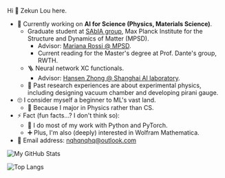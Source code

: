 Hi 👋 Zekun Lou here.

<!-- [Click to download my CV](https://github.com/nqhq-lou/nqhq-lou/raw/main/ZekunLou_CV_latest.pdf) -->


- 🏃‍ Currently working on **AI for Science (Physics, Materials Science)**.
    - Graduate student at [SAbIA group](https://github.com/sabia-group), Max Planck Institute for the Structure and Dynamics of Matter (MPSD).
        - Advisor: [Mariana Rossi @ MPSD](https://scholar.google.com/citations?user=SrQ3yboAAAAJ).
        - Current reading for the Master's degree at Prof. Dante's group, RWTH.
    - 🪜 Neural network XC functionals.
        - Advisor: [Hansen Zhong @ Shanghai AI laboratory](https://scholar.google.com/citations?user=X_ZfX8sAAAAJ).
    - 🔧 Past research experiences are about experimental physics, including designing vacuum chamber and developing pirani gauge.
- 🙄 I consider myself a beginner to ML's vast land.
    - 🤔 Because I major in Physics rather than CS.
- ⚡ Fact (fun facts...? I don't think so):
    - 🔧 I do most of my work with Python and PyTorch.
    - ➕ Plus, I'm also (deeply) interested in Wolfram Mathematica.
- 📧 Email address: [nqhqnqhq@outlook.com](mailto:nqhqnqhq@outlook.com)

<!--
Previous projects:
- 🔁 Reversed bialloy designing. Advisor: [Hongjun Xiang @ Fudan University](https://scholar.google.com/citations?user=5GcATiIAAAAJ). (Suspended)
-->

![My GitHub Stats](https://github-readme-stats.vercel.app/api?username=nqhq-lou&show_icons=true)

![Top Langs](https://github-readme-stats.vercel.app/api/top-langs/?username=nqhq-lou&layout=compact)

<!--
**nqhq-lou/nqhq-lou** is a ✨ _special_ ✨ repository because its `README.md` (this file) appears on your GitHub profile.

Here are some ideas to get you started:

- 🔭 I’m currently working on ...
- 🌱 I’m currently learning ...
- 👯 I’m looking to collaborate on ...
- 🤔 I’m looking for help with ...
- 💬 Ask me about ...
- 📫 How to reach me: ...
- 😄 Pronouns: ...
- ⚡ Fun fact: ...
-->
